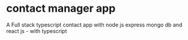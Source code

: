 # contact manager app
A Full stack typescript contact app with node js express mongo db and react js - with typescript
